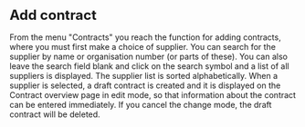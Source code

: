 <style> 
h1 { font-size:24px; } 
h2 { font-size:22px; } 
h3 { font-size:20px; } 
h4 { font-size:18px; } 
h5 { font-size:16px; }  
table th { font-size:14px !important; text-align:left !important; }
table td { font-size:14px !important; text-align:left !important; }
</style>

# Add contract

From the menu "Contracts" you reach the function for adding contracts, where you must first make a choice of supplier. You can search for the supplier by name or organisation number (or parts of these). You can also leave the search field blank and click on the search symbol and a list of all suppliers is displayed. The supplier list is sorted alphabetically. When a supplier is selected, a draft contract is created and it is displayed on the Contract overview page in edit mode, so that information about the contract can be entered immediately. If you cancel the change mode, the draft contract will be deleted.





















